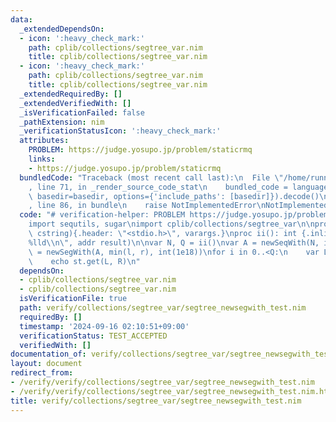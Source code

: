 ```yaml
---
data:
  _extendedDependsOn:
  - icon: ':heavy_check_mark:'
    path: cplib/collections/segtree_var.nim
    title: cplib/collections/segtree_var.nim
  - icon: ':heavy_check_mark:'
    path: cplib/collections/segtree_var.nim
    title: cplib/collections/segtree_var.nim
  _extendedRequiredBy: []
  _extendedVerifiedWith: []
  _isVerificationFailed: false
  _pathExtension: nim
  _verificationStatusIcon: ':heavy_check_mark:'
  attributes:
    PROBLEM: https://judge.yosupo.jp/problem/staticrmq
    links:
    - https://judge.yosupo.jp/problem/staticrmq
  bundledCode: "Traceback (most recent call last):\n  File \"/home/runner/.local/lib/python3.10/site-packages/onlinejudge_verify/documentation/build.py\"\
    , line 71, in _render_source_code_stat\n    bundled_code = language.bundle(stat.path,\
    \ basedir=basedir, options={'include_paths': [basedir]}).decode()\n  File \"/home/runner/.local/lib/python3.10/site-packages/onlinejudge_verify/languages/nim.py\"\
    , line 86, in bundle\n    raise NotImplementedError\nNotImplementedError\n"
  code: "# verification-helper: PROBLEM https://judge.yosupo.jp/problem/staticrmq\n\
    import sequtils, sugar\nimport cplib/collections/segtree_var\n\nproc scanf(formatstr:\
    \ cstring){.header: \"<stdio.h>\", varargs.}\nproc ii(): int {.inline.} = scanf(\"\
    %lld\\n\", addr result)\n\nvar N, Q = ii()\nvar A = newSeqWith(N, ii())\nvar st\
    \ = newSegWith(A, min(l, r), int(1e18))\nfor i in 0..<Q:\n    var L, R = ii()\n\
    \    echo st.get(L, R)\n"
  dependsOn:
  - cplib/collections/segtree_var.nim
  - cplib/collections/segtree_var.nim
  isVerificationFile: true
  path: verify/collections/segtree_var/segtree_newsegwith_test.nim
  requiredBy: []
  timestamp: '2024-09-16 02:10:51+09:00'
  verificationStatus: TEST_ACCEPTED
  verifiedWith: []
documentation_of: verify/collections/segtree_var/segtree_newsegwith_test.nim
layout: document
redirect_from:
- /verify/verify/collections/segtree_var/segtree_newsegwith_test.nim
- /verify/verify/collections/segtree_var/segtree_newsegwith_test.nim.html
title: verify/collections/segtree_var/segtree_newsegwith_test.nim
---
```

